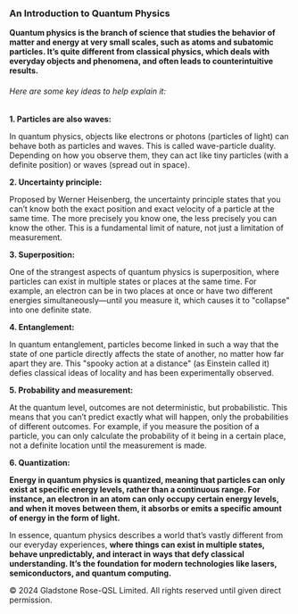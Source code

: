 ### An Introduction to Quantum Physics

**Quantum physics is the branch of science that studies the behavior of matter and energy at very small scales, such as atoms and subatomic particles. It’s quite different from classical physics, which deals with everyday objects and phenomena, and often leads to counterintuitive results.**

###### Here are some key ideas to help explain it:
**1. Particles are also waves:**

In quantum physics, objects like electrons or photons (particles of light) can behave both as particles and waves. This is called wave-particle duality. Depending on how you observe them, they can act like tiny particles (with a definite position) or waves (spread out in space).

**2. Uncertainty principle:**

Proposed by Werner Heisenberg, the uncertainty principle states that you can’t know both the exact position and exact velocity of a particle at the same time. The more precisely you know one, the less precisely you can know the other. This is a fundamental limit of nature, not just a limitation of measurement.

**3. Superposition:**

One of the strangest aspects of quantum physics is superposition, where particles can exist in multiple states or places at the same time. For example, an electron can be in two places at once or have two different energies simultaneously—until you measure it, which causes it to "collapse" into one definite state.

**4. Entanglement:**

In quantum entanglement, particles become linked in such a way that the state of one particle directly affects the state of another, no matter how far apart they are. This "spooky action at a distance" (as Einstein called it) defies classical ideas of locality and has been experimentally observed.

**5. Probability and measurement:**

At the quantum level, outcomes are not deterministic, but probabilistic. This means that you can’t predict exactly what will happen, only the probabilities of different outcomes. For example, if you measure the position of a particle, you can only calculate the probability of it being in a certain place, not a definite location until the measurement is made.

**6. Quantization:**

**Energy in quantum physics is quantized, meaning that particles can only exist at specific energy levels, rather than a continuous range. For instance, an electron in an atom can only occupy certain energy levels, and when it moves between them, it absorbs or emits a specific amount of energy in the form of light.**

In essence, quantum physics describes a world that’s vastly different from our everyday experiences, **where things can exist in multiple states, behave unpredictably, and interact in ways that defy classical understanding. It’s the foundation for modern technologies like lasers, semiconductors, and quantum computing.**


© 2024 Gladstone Rose-QSL Limited. All rights reserved until given direct permission.
